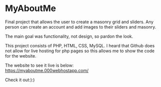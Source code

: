 # MyAboutMe
Final project that allows the user to create a masonry grid and sliders. Any person can create an account and add images to their sliders and masonry.

The main goal was functionality, not design, so pardon the look.

This project consists of PHP, HTML, CSS, MySQL.
I heard that Github does not allow for live hosting for php pages so this allows me to show the code for the website. 


The website to see it live is below:
https://myaboutme.000webhostapp.com/

Check it out:):)
